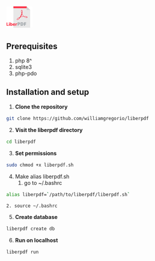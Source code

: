 # <img src="/assets/liberpdf-logo.png" width="70px" />

## Prerequisites
1. php 8^
2. sqlite3
3. php-pdo

## Installation and setup
1. **Clone the repository**
```bash
git clone https://github.com/williamgregorio/liberpdf
```
2. **Visit the liberpdf directory**
```bash
cd liberpdf
```
3. **Set permissions**
```bash
sudo chmod +x liberpdf.sh
```
4. Make alias liberpdf.sh
    1. go to ~/.bashrc
```bash 
alias liberpdf=`/path/to/liberpdf/liberpdf.sh`
```
    2. source ~/.bashrc

5. **Create database**
```bash
liberpdf create db
```
6. **Run on localhost**
```bash
liberpdf run
```
